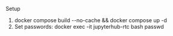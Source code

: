 Setup

1. docker compose build --no-cache && docker compose up -d
2. Set passwords:
     docker exec -it jupyterhub-rtc bash
     passwd <username>